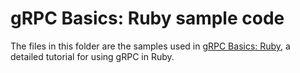 # gRPC Basics: Ruby sample code

The files in this folder are the samples used in [gRPC Basics: Ruby][],
a detailed tutorial for using gRPC in Ruby.

[gRPC Basics: Ruby]:https://grpc.io/docs/tutorials/basic/ruby.html

